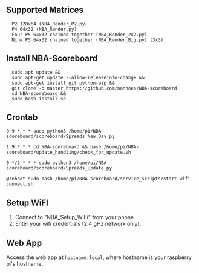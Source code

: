## Supported Matrices
      P2 128x64 (NBA_Render_P2.py)
      P4 64x32 (NBA_Render.py)
      Four P5 64x32 chained together (NBA_Render_2x2.py)
      Nine P5 64x32 chained together (NBA_Render_Big.py) (3x3)
      
## Install NBA-Scoreboard
      sudo apt update &&
      sudo apt-get update --allow-releaseinfo-change &&
      sudo apt-get install git python-pip &&
      git clone -b master https://github.com/nanhoes/NBA-scoreboard
      cd NBA-scoreboard && 
      sudo bash install.sh

## Crontab

    0 9 * * * sudo python3 /home/pi/NBA-scoreboard/scoreboard/Spreads_New_Day.py

    1 9 * * * cd NBA-scoreboard && bash /home/pi/NBA-scoreboard/update_handling/check_for_update.sh

    0 */2 * * * sudo python3 /home/pi/NBA-scoreboard/scoreboard/Spreads_Update.py
    
    @reboot sudo bash /home/pi/NBA-scoreboard/service_scripts/start-wifi-connect.sh
    
## Setup WiFI
1. Connect to "NBA_Setup_WiFi" from your phone.
2. Enter your wifi credentials (2.4 gHz network only).
    
## Web App
Access the web app at `hostname.local`, where hostname is your raspberry pi's hostname.
